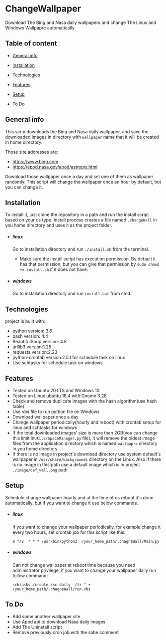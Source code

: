 # ChangeWallpaper
Download The Bing and Nasa daily wallpapers and change The Linux and Windows Wallpapre automatically

## Table of content

* [General info](#General-info)

* [Installation](#Installation)

* [Technologies](#Technologies)

* [Features](#Features)

* [Setup](#setup)

* [To Do](#To-Do)


## General info

This scrip downloads the Bing and Nasa daily wallpaper, and save the downloaded images in directory with  `wallpaper` name that it will be created in home directory.

Those site addresses are:
* https://www.bing.com
* https://apod.nasa.gov/apod/astropix.html

 Download those wallpaper once a day and set one of them as wallpaper randomly. This script will change the wallpaper once an hour by default, but you can change it.
 
## Installation

To install it, just clone the repository in a path and run the install script based on your os type. Install process creates a file named `.changeWall` in you home directory and uses it as the project folder. 

* ##### linux
    Go to installation directory and run `./install.sh` from the terminal. 
    
    - Make sure the install script has execution permission. By default it has that permission, but you can give that permission by `sudo chmod +x install.sh` if it does not have.

* ##### windows
    Go to installation directory and run `install.bat` from cmd.

## Technologies

project is built with:
* python version: 3.6
* bash version: 4.4
* BeautifulSoup version: 4.8
* urllib3 version:1.25
* requests version:2.23
* python-crontab version:2.5.1 for schedule task on linux
* Use schtasks for schedule task on windows

## Features

* Tested on Ubuntu 20 LTS and Windows 10
* Tested on Linux ubuntu 18.4 with Gnome 3.28
* Check and remove duplicate images with the hash algorithm(use hash table)
* Use vbs file to run python file on Windows
* Download wallpaper once a day
* Change wallpaper periodically(hourly and reboot) with crontab setup for linux and schtasks for windows
* If the total downloaded images' size is more than 2GB(you can change this limit in`Utils/SpaceManager.py` file), it will remove the oldest image files from the application directory which is named `wallpapre` directory in you home directory
* If there is no image in project's download directory use system default's wallpaper in `/usr/share/backgrounds` directory on the Linux. Also if there is no image in this path use a default image which is in project `./image/def_wall.png` path

 ## Setup
 
 Schedule change wallpaper hourly and at the time of os reboot it's done automatically. but if you want to change it use below commands. 

   * ##### linux
      If you want to change your wallpaper periodically, for example change it every two hours, set crontab job for this script like this:

       `0 */2  * * * /usr/bin/python3  /your_home_path/.chagneWall/Main.py`

   * ##### windows
      Can not change wallpaper at reboot time because you need administrator privilege.
       if you want to change your wallpaper daily run follow command:

      `schtasks /create /sc daily  /tr " +   /your_home_path/.chagneWall/run.vbs`
 
## To Do
* Add some another wallpaper site 
* Use Apod api to download Nasa daily images
* Add The Uninstall script
* Remove previously cron job with the sabe comment

